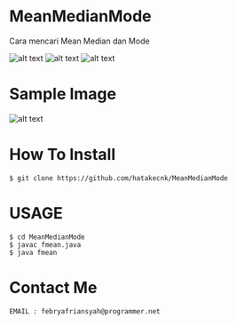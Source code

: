 # MeanMedianMode
Cara mencari Mean Median dan Mode

![alt text](https://img.shields.io/badge/Coded-Febry%20Afriansyah-blue.svg)
![alt text](https://img.shields.io/badge/Size-7KB-yellow.svg)
![alt text](https://img.shields.io/badge/Java-green.svg)

# Sample Image
![alt text](https://raw.githubusercontent.com/hatakecnk/hatakecnk.github.io/master/Cuplikan%20layar%202021-10-03%20212041.png)

# How To Install
```
$ git clone https://github.com/hatakecnk/MeanMedianMode
```

# USAGE
```
$ cd MeanMedianMode
$ javac fmean.java
$ java fmean
```

# Contact Me
```
EMAIL : febryafriansyah@programmer.net
```
